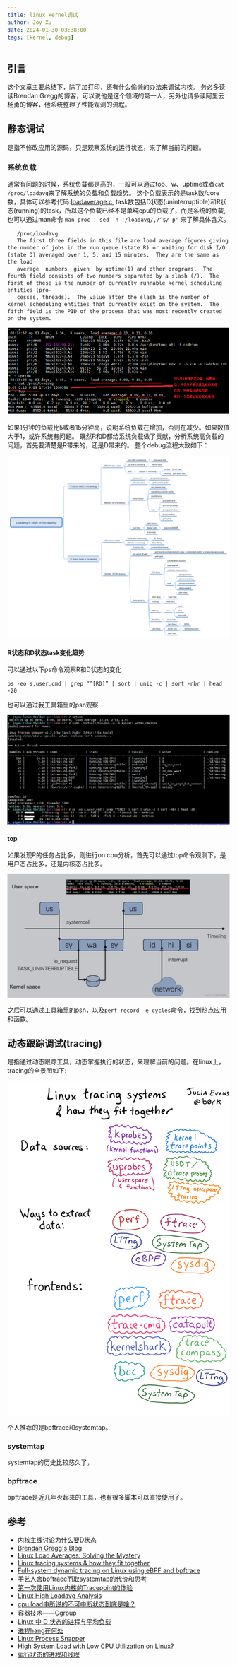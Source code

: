```yaml
---
title: linux kernel调试
author: Joy Xu
date: 2024-01-30 03:38:00
tags: [kernel, debug]
---
```


## 引言

这个文章主要总结下，除了加打印，还有什么偷懒的办法来调试内核。
务必多读读Brendan Gregg的博客，可以说他是这个领域的第一人，另外也请多读阿里云杨勇的博客，他系统整理了性能观测的流程。

## 静态调试

是指不修改应用的源码，只是观察系统的运行状态，来了解当前的问题。

### 系统负载

通常有问题的时候，系统负载都是高的，一般可以通过top、w、uptime或者`cat /proc/loadavg`来了解系统的负载和负载趋势。
这个负载表示的是task数/core数，具体可以参考代码:[loadaverage.c](https://elixir.bootlin.com/linux/v6.7/source/kernel/sched/loadavg.c),
task数包括D状态(uninterruptible)和R状态(running)的task，所以这个负载已经不是单纯cpu的负载了，而是系统的负载,
也可以通过man命令 `man proc | sed -n '/loadavg/,/^$/ p'` 来了解具体含义。

       /proc/loadavg
       The first three fields in this file are load average figures giving the number of jobs in the run queue (state R) or waiting for disk I/O (state D) averaged over 1, 5, and 15 minutes.  They are the same as the load
       average  numbers  given  by uptime(1) and other programs.  The fourth field consists of two numbers separated by a slash (/).  The first of these is the number of currently runnable kernel scheduling entities (pro‐
       cesses, threads).  The value after the slash is the number of kernel scheduling entities that currently exist on the system.  The fifth field is the PID of the process that was most recently created on the system.

![linux debug load](/images/linux-debug-load.png)

如果1分钟的负载比5或者15分钟高，说明系统负载在增加，否则在减少。如果数值大于1，或许系统有问题。
既然R和D都给系统负载做了贡献，分析系统高负载的问题，首先要清楚是R带来的，还是D带来的。
整个debug流程大致如下：

![linux debug loadflow](/images/linux-debug-flow.png)

#### R状态和D状态task变化趋势

可以通过以下ps命令观察R和D状态的变化

	ps -eo s,user,cmd | grep “^[RD]” | sort | uniq -c | sort -nbr | head -20

也可以通过我工具箱里的psn观察

![linux debug load_sample](/images/linux-debug-load2.png)

#### top

如果发现R的任务占比多，则进行on cpu分析，首先可以通过top命令观测下，是用户态占比多，还是内核态占比多。

![linux debug top](/images/linux-debug-top.png)

之后可以通过工具箱里的psn，以及`perf record -e cycles`命令，找到热点应用和函数。


## 动态跟踪调试(tracing)

是指通过动态跟踪工具，动态掌握执行的状态，来理解当前的问题。在linux上，tracing的全景图如下:

![linux tracing arch](/images/linux-tracing-big-picture.png)

个人推荐的是bpftrace和systemtap。

### systemtap

systemtap的历史比较悠久了，

### bpftrace

bpftrace是近几年火起来的工具，也有很多脚本可以直接使用了。

## 参考

* [内核主线讨论为什么要D状态](https://lore.kernel.org/lkml/Pine.LNX.4.33.0208011315220.12103-100000@penguin.transmeta.com/)
* [Brendan Gregg's Blog](https://www.brendangregg.com/blog/index.html)
* [Linux Load Averages: Solving the Mystery](https://www.brendangregg.com/blog/2017-08-08/linux-load-averages.html)
* [Linux tracing systems & how they fit together](https://jvns.ca/blog/2017/07/05/linux-tracing-systems/)
* [Full-system dynamic tracing on Linux using eBPF and bpftrace](https://www.joyfulbikeshedding.com/blog/2019-01-31-full-system-dynamic-tracing-on-linux-using-ebpf-and-bpftrace.html)
* [手艺人舍bpftrace而取systemtap的代价和思考](https://blog.csdn.net/dog250/article/details/112387192)
* [第一次使用Linux内核的Tracepoint的体验](https://blog.csdn.net/dog250/article/details/112058189)
* [Linux High Loadavg Analysis](https://oliveryang.net/2017/12/linux-high-loadavg-analysis-1/)
* [cpu load中所说的不可中断状态到底是啥？](https://www.pulpcode.cn/2021/10/04/what-is-uninterrupte-in-cpu-load/)
* [容器技术——Cgroup](https://blog.csdn.net/General_zy/article/details/132939514)
* [Linux 中 D 状态的进程与平均负载](https://cloud.tencent.com/developer/article/2002941)
* [进程hang在何处](https://zzyongx.github.io/blogs/where-is-process-hang.html)
* [Linux Process Snapper](https://tanelpoder.com/psnapper/)
* [High System Load with Low CPU Utilization on Linux?](https://tanelpoder.com/posts/high-system-load-low-cpu-utilization-on-linux/)
* [运行状态的进程和线程](https://huataihuang.gitbooks.io/cloud-atlas/content/os/linux/process/management/process_in_run_queue.html)

